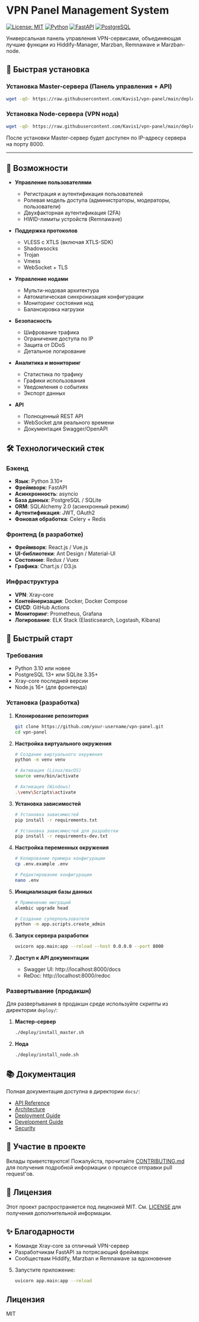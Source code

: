 # VPN Panel Management System

[![License: MIT](https://img.shields.io/badge/License-MIT-yellow.svg)](https://opensource.org/licenses/MIT)
[![Python](https://img.shields.io/badge/Python-3.10%2B-blue.svg)](https://www.python.org/)
[![FastAPI](https://img.shields.io/badge/FastAPI-0.95.0-009688.svg?logo=fastapi)](https://fastapi.tiangolo.com/)
[![PostgreSQL](https://img.shields.io/badge/PostgreSQL-13+-4169E1?logo=postgresql&logoColor=white)](https://www.postgresql.org/)

Универсальная панель управления VPN-сервисами, объединяющая лучшие функции из Hiddify-Manager, Marzban, Remnawave и Marzban-node.

## 🚀 Быстрая установка

### Установка Master-сервера (Панель управления + API)
```bash
wget -qO- https://raw.githubusercontent.com/Kavis1/vpn-panel/main/deploy/install_master.sh | bash
```

### Установка Node-сервера (VPN нода)
```bash
wget -qO- https://raw.githubusercontent.com/Kavis1/vpn-panel/main/deploy/install_node.sh | bash
```

После установки Master-сервер будет доступен по IP-адресу сервера на порту 8000.

---

## 🚀 Возможности

- **Управление пользователями**
  - Регистрация и аутентификация пользователей
  - Ролевая модель доступа (администраторы, модераторы, пользователи)
  - Двухфакторная аутентификация (2FA)
  - HWID-лимиты устройств (Remnawave)

- **Поддержка протоколов**
  - VLESS с XTLS (включая XTLS-SDK)
  - Shadowsocks
  - Trojan
  - Vmess
  - WebSocket + TLS

- **Управление нодами**
  - Мульти-нодовая архитектура
  - Автоматическая синхронизация конфигурации
  - Мониторинг состояния нод
  - Балансировка нагрузки

- **Безопасность**
  - Шифрование трафика
  - Ограничение доступа по IP
  - Защита от DDoS
  - Детальное логирование

- **Аналитика и мониторинг**
  - Статистика по трафику
  - Графики использования
  - Уведомления о событиях
  - Экспорт данных

- **API**
  - Полноценный REST API
  - WebSocket для реального времени
  - Документация Swagger/OpenAPI

## 🛠 Технологический стек

### Бэкенд
- **Язык**: Python 3.10+
- **Фреймворк**: FastAPI
- **Асинхронность**: asyncio
- **База данных**: PostgreSQL / SQLite
- **ORM**: SQLAlchemy 2.0 (асинхронный режим)
- **Аутентификация**: JWT, OAuth2
- **Фоновая обработка**: Celery + Redis

### Фронтенд (в разработке)
- **Фреймворк**: React.js / Vue.js
- **UI-библиотеки**: Ant Design / Material-UI
- **Состояние**: Redux / Vuex
- **Графика**: Chart.js / D3.js

### Инфраструктура
- **VPN**: Xray-core
- **Контейнеризация**: Docker, Docker Compose
- **CI/CD**: GitHub Actions
- **Мониторинг**: Prometheus, Grafana
- **Логирование**: ELK Stack (Elasticsearch, Logstash, Kibana)

## 🚀 Быстрый старт

### Требования

- Python 3.10 или новее
- PostgreSQL 13+ или SQLite 3.35+
- Xray-core последней версии
- Node.js 16+ (для фронтенда)

### Установка (разработка)

1. **Клонирование репозитория**
   ```bash
   git clone https://github.com/your-username/vpn-panel.git
   cd vpn-panel
   ```

2. **Настройка виртуального окружения**
   ```bash
   # Создание виртуального окружения
   python -m venv venv
   
   # Активация (Linux/macOS)
   source venv/bin/activate
   
   # Активация (Windows)
   .\venv\Scripts\activate
   ```

3. **Установка зависимостей**
   ```bash
   # Установка зависимостей
   pip install -r requirements.txt
   
   # Установка зависимостей для разработки
   pip install -r requirements-dev.txt
   ```

4. **Настройка переменных окружения**
   ```bash
   # Копирование примера конфигурации
   cp .env.example .env
   
   # Редактирование конфигурации
   nano .env
   ```

5. **Инициализация базы данных**
   ```bash
   # Применение миграций
   alembic upgrade head
   
   # Создание суперпользователя
   python -m app.scripts.create_admin
   ```

6. **Запуск сервера разработки**
   ```bash
   uvicorn app.main:app --reload --host 0.0.0.0 --port 8000
   ```

7. **Доступ к API документации**
   - Swagger UI: http://localhost:8000/docs
   - ReDoc: http://localhost:8000/redoc

### Развертывание (продакшн)

Для развертывания в продакшн среде используйте скрипты из директории `deploy/`:

1. **Мастер-сервер**
   ```bash
   ./deploy/install_master.sh
   ```

2. **Нода**
   ```bash
   ./deploy/install_node.sh
   ```

## 📚 Документация

Полная документация доступна в директории `docs/`:

- [API Reference](docs/API.md)
- [Architecture](docs/ARCHITECTURE.md)
- [Deployment Guide](docs/DEPLOYMENT.md)
- [Development Guide](docs/DEVELOPMENT.md)
- [Security](docs/SECURITY.md)

## 🤝 Участие в проекте

Вклады приветствуются! Пожалуйста, прочитайте [CONTRIBUTING.md](CONTRIBUTING.md) для получения подробной информации о процессе отправки pull request'ов.

## 📄 Лицензия

Этот проект распространяется под лицензией MIT. См. [LICENSE](LICENSE) для получения дополнительной информации.

## ✨ Благодарности

- Команде Xray-core за отличный VPN-сервер
- Разработчикам FastAPI за потрясающий фреймворк
- Сообществам Hiddify, Marzban и Remnawave за вдохновение

5. Запустите приложение:
   ```bash
   uvicorn app.main:app --reload
   ```

## Лицензия

MIT
